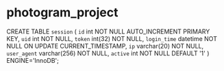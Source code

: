 # photogram_project
CREATE TABLE `session` (
  `id` int NOT NULL AUTO_INCREMENT PRIMARY KEY,
  `uid` int NOT NULL,
  `token` int(32) NOT NULL,
  `login_time` datetime NOT NULL ON UPDATE CURRENT_TIMESTAMP,
  `ip` varchar(20) NOT NULL,
  `user_agent` varchar(256) NOT NULL,
  `active` int NOT NULL DEFAULT '1'
) ENGINE='InnoDB';